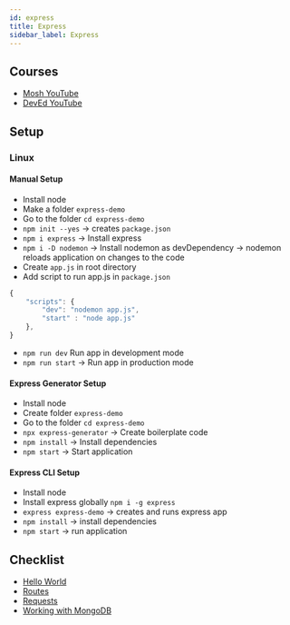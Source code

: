 ```yaml
---
id: express
title: Express
sidebar_label: Express
---
```


## Courses

- [Mosh YouTube](https://www.youtube.com/watch?v=pKd0Rpw7O48)
- [DevEd YouTube](https://www.youtube.com/watch?v=vjf774RKrLc)

## Setup

### Linux

#### Manual Setup

- Install node
- Make a folder ```express-demo```
- Go to the folder ```cd express-demo```
- ```npm init --yes``` &rarr; creates ```package.json```
- ```npm i express``` &rarr; Install express
- ```npm i -D nodemon``` &rarr; Install nodemon as devDependency &rarr; nodemon reloads application on changes to the code
- Create ```app.js``` in root directory
- Add script to run app.js in ```package.json```

```js title="package.json"
{
    "scripts": {
        "dev": "nodemon app.js",
        "start" : "node app.js"
    },
}
```

- ```npm run dev``` Run app in development mode
- ```npm run start``` &rarr; Run app in production mode

#### Express Generator Setup

- Install node
- Create folder ```express-demo```
- Go to the folder ```cd express-demo```
- ```npx express-generator``` &rarr; Create boilerplate code
- ```npm install``` &rarr; Install dependencies
- ```npm start``` &rarr; Start application

#### Express CLI Setup

- Install node
- Install express globally ```npm i -g express```
- ```express express-demo``` &rarr; creates and runs express app
- ```npm install``` &rarr; install dependencies
- ```npm start``` &rarr; run application

## Checklist

- [Hello World](express-hello-world)
- [Routes](express-routes)
- [Requests](express-requests)
- [Working with MongoDB](express-mongo)
